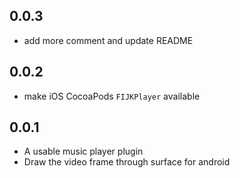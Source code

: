 ## 0.0.3

- add more comment and update README

## 0.0.2

- make iOS CocoaPods `FIJKPlayer` available

## 0.0.1

- A usable music player plugin
- Draw the video frame through surface for android
